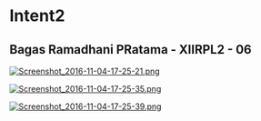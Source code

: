 # Intent2
## Bagas Ramadhani PRatama - XIIRPL2 - 06
[![Screenshot_2016-11-04-17-25-21.png](https://s22.postimg.org/4rj5s0bsx/Screenshot_2016_11_04_17_25_21.png)](https://postimg.org/image/5h1y4dccd/)

[![Screenshot_2016-11-04-17-25-35.png](https://s22.postimg.org/xquqi45n5/Screenshot_2016_11_04_17_25_35.png)](https://postimg.org/image/ss783l1u5/)

[![Screenshot_2016-11-04-17-25-39.png](https://s3.postimg.org/467cq6bqr/Screenshot_2016_11_04_17_25_39.png)](https://postimg.org/image/6arpr9ddb/)
